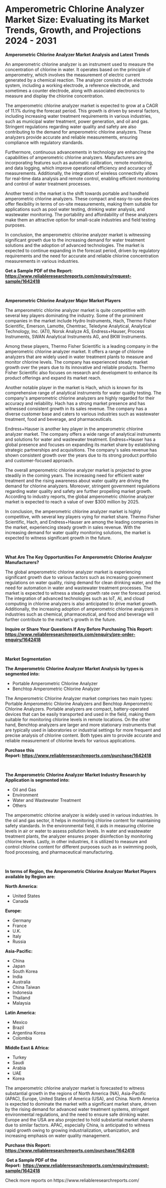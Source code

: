 <p><h1>Amperometric Chlorine Analyzer Market Size: Evaluating its Market Trends, Growth, and Projections 2024 - 2031</h1></p><p><strong>Amperometric Chlorine Analyzer Market Analysis and Latest Trends</strong></p>
<p><p>An amperometric chlorine analyzer is an instrument used to measure the concentration of chlorine in water. It operates based on the principle of amperometry, which involves the measurement of electric current generated by a chemical reaction. The analyzer consists of an electrode system, including a working electrode, a reference electrode, and sometimes a counter electrode, along with associated electronics to measure and display the chlorine concentration.</p><p>The amperometric chlorine analyzer market is expected to grow at a CAGR of 11.1% during the forecast period. This growth is driven by several factors, including increasing water treatment requirements in various industries, such as municipal water treatment, power generation, and oil and gas. Stringent regulations regarding water quality and safety are also contributing to the demand for amperometric chlorine analyzers. These analyzers provide accurate and reliable measurements, ensuring compliance with regulatory standards.</p><p>Furthermore, continuous advancements in technology are enhancing the capabilities of amperometric chlorine analyzers. Manufacturers are incorporating features such as automatic calibration, remote monitoring, and data logging, which improve operational efficiency and accuracy of measurements. Additionally, the integration of wireless connectivity allows for real-time data analysis and remote control, enabling efficient monitoring and control of water treatment processes.</p><p>Another trend in the market is the shift towards portable and handheld amperometric chlorine analyzers. These compact and easy-to-use devices offer flexibility in terms of on-site measurements, making them suitable for applications such as pool water testing, drinking water analysis, and wastewater monitoring. The portability and affordability of these analyzers make them an attractive option for small-scale industries and field testing purposes.</p><p>In conclusion, the amperometric chlorine analyzer market is witnessing significant growth due to the increasing demand for water treatment solutions and the adoption of advanced technologies. The market is expected to continue expanding in the forecast period, driven by regulatory requirements and the need for accurate and reliable chlorine concentration measurements in various industries.</p></p>
<p><strong>Get a Sample PDF of the Report:&nbsp; <a href="https://www.reliableresearchreports.com/enquiry/request-sample/1642418">https://www.reliableresearchreports.com/enquiry/request-sample/1642418</a></strong></p>
<p>&nbsp;</p>
<p><strong>Amperometric Chlorine Analyzer Major Market Players</strong></p>
<p><p>The amperometric chlorine analyzer market is quite competitive with several key players dominating the industry. Some of the prominent companies in the market include Hydro Instruments, Hach, Thermo Fisher Scientific, Emerson, Lamotte, Chemtrac, Teledyne Analytical, Analytical Technology, Inc. (ATI), Norsk Analyze AS, Endress+Hauser, Process Instruments, SWAN Analytical Instruments AG, and BKW Instruments.</p><p>Among these players, Thermo Fisher Scientific is a leading company in the amperometric chlorine analyzer market. It offers a range of chlorine analyzers that are widely used in water treatment plants to measure and monitor chlorine levels. The company has experienced steady market growth over the years due to its innovative and reliable products. Thermo Fisher Scientific also focuses on research and development to enhance its product offerings and expand its market reach.</p><p>Another notable player in the market is Hach, which is known for its comprehensive range of analytical instruments for water quality testing. The company's amperometric chlorine analyzers are highly regarded for their accuracy and reliability. Hach has a strong market presence and has witnessed consistent growth in its sales revenue. The company has a diverse customer base and caters to various industries such as wastewater treatment, food and beverage, and pharmaceuticals.</p><p>Endress+Hauser is another key player in the amperometric chlorine analyzer market. The company offers a wide range of analytical instruments and solutions for water and wastewater treatment. Endress+Hauser has a global presence and focuses on expanding its market share by establishing strategic partnerships and acquisitions. The company's sales revenue has shown consistent growth over the years due to its strong product portfolio and customer-focused approach.</p><p>The overall amperometric chlorine analyzer market is projected to grow steadily in the coming years. The increasing need for efficient water treatment and the rising awareness about water quality are driving the demand for chlorine analyzers. Moreover, stringent government regulations regarding water quality and safety are further propelling market growth. According to industry reports, the global amperometric chlorine analyzer market is expected to reach a value of over $300 million by 2025.</p><p>In conclusion, the amperometric chlorine analyzer market is highly competitive, with several key players vying for market share. Thermo Fisher Scientific, Hach, and Endress+Hauser are among the leading companies in the market, experiencing steady growth in sales revenue. With the increasing demand for water quality monitoring solutions, the market is expected to witness significant growth in the future.</p></p>
<p>&nbsp;</p>
<p><strong>What Are The Key Opportunities For Amperometric Chlorine Analyzer Manufacturers?</strong></p>
<p><p>The global amperometric chlorine analyzer market is experiencing significant growth due to various factors such as increasing government regulations on water quality, rising demand for clean drinking water, and the need for automation in water and wastewater treatment processes. The market is expected to witness a steady growth rate over the forecast period. The integration of advanced technologies such as IoT, AI, and cloud computing in chlorine analyzers is also anticipated to drive market growth. Additionally, the increasing adoption of amperometric chlorine analyzers in industries such as chemical, pharmaceutical, and food and beverage will further contribute to the market's growth in the future.</p></p>
<p><strong>Inquire or Share Your Questions If Any Before Purchasing This Report: <a href="https://www.reliableresearchreports.com/enquiry/pre-order-enquiry/1642418">https://www.reliableresearchreports.com/enquiry/pre-order-enquiry/1642418</a></strong></p>
<p>&nbsp;</p>
<p><strong>Market Segmentation</strong></p>
<p><strong>The Amperometric Chlorine Analyzer Market Analysis by types is segmented into:</strong></p>
<p><ul><li>Portable Amperometric Chlorine Analyzer</li><li>Benchtop Amperometric Chlorine Analyzer</li></ul></p>
<p><p>The Amperometric Chlorine Analyzer market comprises two main types: Portable Amperometric Chlorine Analyzers and Benchtop Amperometric Chlorine Analyzers. Portable analyzers are compact, battery-operated devices that can be easily transported and used in the field, making them suitable for monitoring chlorine levels in remote locations. On the other hand, Benchtop analyzers are larger and more stationary instruments that are typically used in laboratories or industrial settings for more frequent and precise analysis of chlorine content. Both types aim to provide accurate and reliable measurement of chlorine levels for various applications.</p></p>
<p><strong>Purchase this Report:&nbsp;<a href="https://www.reliableresearchreports.com/purchase/1642418">https://www.reliableresearchreports.com/purchase/1642418</a></strong></p>
<p>&nbsp;</p>
<p><strong>The Amperometric Chlorine Analyzer Market Industry Research by Application is segmented into:</strong></p>
<p><ul><li>Oil and Gas</li><li>Environment</li><li>Water and Wastewater Treatment</li><li>Others</li></ul></p>
<p><p>The amperometric chlorine analyzer is widely used in various industries. In the oil and gas sector, it helps in monitoring chlorine content for maintaining safety standards. In the environmental field, it aids in measuring chlorine levels in air or water to assess pollution levels. In water and wastewater treatment plants, the analyzer ensures proper disinfection by monitoring chlorine levels. Lastly, in other industries, it is utilized to measure and control chlorine content for different purposes such as in swimming pools, food processing, and pharmaceutical manufacturing.</p></p>
<p>&nbsp;</p>
<p><strong>In terms of Region, the Amperometric Chlorine Analyzer Market Players available by Region are:</strong></p>
<p>
    <p> <strong> North America: </strong>
        <ul>
            <li>United States</li>
            <li>Canada</li>
        </ul>
        </p> 
    <p> <strong> Europe: </strong>
        <ul>
            <li>Germany</li>
            <li>France</li>
            <li>U.K.</li>
            <li>Italy</li>
            <li>Russia</li>
        </ul>
        </p> 
    <p> <strong> Asia-Pacific: </strong>
        <ul>
            <li>China</li>
            <li>Japan</li>
            <li>South Korea</li>
            <li>India</li>
            <li>Australia</li>
            <li>China Taiwan</li>
            <li>Indonesia</li>
            <li>Thailand</li>
            <li>Malaysia</li>
        </ul>
        </p> 
    <p> <strong> Latin America: </strong>
        <ul>
            <li>Mexico</li>
            <li>Brazil</li>
            <li>Argentina Korea</li>
            <li>Colombia</li>
        </ul>
        </p> 
    <p> <strong> Middle East & Africa: </strong>
        <ul>
            <li>Turkey</li>
            <li>Saudi</li>
            <li>Arabia</li>
            <li>UAE</li>
            <li>Korea</li>
        </ul>
    </p>
    </p>
<p><p>The amperometric chlorine analyzer market is forecasted to witness substantial growth in the regions of North America (NA), Asia-Pacific (APAC), Europe, United States of America (USA), and China. North America is expected to dominate the market with a significant market share, driven by the rising demand for advanced water treatment systems, stringent environmental regulations, and the need to ensure safe drinking water. Europe and the USA are also projected to hold substantial market shares due to similar factors. APAC, especially China, is anticipated to witness rapid growth owing to growing industrialization, urbanization, and increasing emphasis on water quality management.</p></p>
<p><strong>Purchase this Report: <a href="https://www.reliableresearchreports.com/purchase/1642418">https://www.reliableresearchreports.com/purchase/1642418</a></strong></p>
<p>&nbsp;<strong>Get a Sample PDF of the Report:&nbsp;&nbsp;<a href="https://www.reliableresearchreports.com/enquiry/request-sample/1642418">https://www.reliableresearchreports.com/enquiry/request-sample/1642418</a></strong></p>
<p><strong></strong></p>
<p>Check more reports on https://www.reliableresearchreports.com/</p>